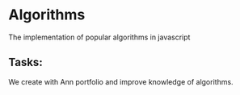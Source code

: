 # Algorithms
The implementation of popular algorithms in javascript

## Tasks:
We create with Ann portfolio and improve knowledge of algorithms.
